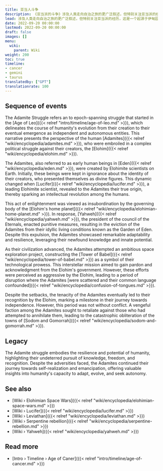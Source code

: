 ```yaml
---
title: 亚当人斗争
description: 《亚当派的斗争》涉及人类走向自治之旅的更广泛叙述，但特别关注亚当派的经历，这是一个起源于伊甸园的独特人类社区。这个社区通过与反叛的耶洛因派系“蛇”的联络，产生了混血后代。这些后代融入了亚当派社区，创建了一个由混血和非混血亚当派组成的统一但独特的群体，他们共同努力从他们的创造者耶洛因那里获得知识和政治解放，经历启蒙、叛逆和报应的阶段，同时坚持寻求认可和独立。
lead: 涉及人类走向自治之旅的更广泛叙述，但特别关注亚当派的经历，这是一个起源于伊甸园的独特人类社区。这个社区通过与反叛的耶洛因派系“蛇”的联络，产生了混血后代。这些后代融入了亚当派社区，创建了一个由混血和非混血亚当派组成的统一但独特的群体，他们共同努力从他们的创造者耶洛因那里获得知识和政治解放，经历启蒙、叛逆和报应的阶段，同时坚持寻求认可和独立。
date: 2022-09-20 00:00:00
lastmod: 2022-09-20 00:00:00
draft: false
images: []
menu:
  wiki:
    parent: Wiki
weight: 200
toc: true
timeline:
- cancer
- gemini
- taurus
translatedby: ["GPT"]
translationrate: 100
---
```


## Sequence of events

The Adamite Struggle refers an to epoch-spanning struggle that started in the [Age of Leo]({{< relref "intro/timeline/age-of-leo.md" >}}), which delineates the course of humanity's evolution from their creation to their eventual emergence as independent and autonomous entities. This narrative presents the perspective of the human [Adamites]({{< relref "wiki/encyclopedia/adamites.md" >}}), who were embroiled in a complex political struggle against their creators, the [Elohim]({{< relref "wiki/encyclopedia/elohim.md" >}}).

The Adamites, also referred to as early human beings in [Eden]({{< relref "wiki/encyclopedia/eden.md" >}}), were created by Elohimite scientists on Earth. Initially, these beings were kept in ignorance about the identity of their creators, who presented themselves as divine figures. This dynamic changed when [Lucifer]({{< relref "wiki/encyclopedia/lucifer.md" >}}), a leading Elohimite scientist, revealed to the Adamites their true origin, thereby sparking an intellectual revolution among the humans.

This act of enlightenment was viewed as insubordination by the governing body of the [Elohim\'s home planet]({{< relref "wiki/encyclopedia/elohimian-home-planet.md" >}}). In response, [Yahweh]({{< relref "wiki/encyclopedia/yahweh.md" >}}), the president of the council of the Eternals, enacted punitive measures, resulting in the eviction of the Adamites from their idyllic living conditions known as the Garden of Eden. Despite this expulsion, the Adamites showcased remarkable adaptability and resilience, leveraging their newfound knowledge and innate potential.

As their civilization advanced, the Adamites attempted an ambitious space exploration project, constructing the [Tower of Babel]({{< relref "wiki/encyclopedia/tower-of-babel.md" >}}) as a symbol of their technological prowess. This interstellar mission aimed to gain pardon and acknowledgment from the Elohim's government. However, these efforts were perceived as aggressive by the Elohim, leading to a period of disruption where the Adamites [were scattered and their common language confounded]({{< relref "wiki/encyclopedia/confusion-of-tongues.md" >}}).

Despite the setbacks, the tenacity of the Adamites eventually led to their recognition by the Elohim, marking a milestone in their journey towards independence. However, this period was not without conflict. A vengeful faction among the Adamites sought to retaliate against those who had attempted to annihilate them, leading to the catastrophic obliteration of the towns of [Sodom and Gomorrah]({{< relref "wiki/encyclopedia/sodom-and-gomorrah.md" >}}).

## Legacy

The Adamite struggle embodies the resilience and potential of humanity, highlighting their undeterred pursuit of knowledge, freedom, and recognition. Despite the adversities faced, the Adamites continued their journey towards self-realization and emancipation, offering valuable insights into humanity's capacity to adapt, evolve, and seek autonomy.

## See also

- [Wiki › Elohimian Space Wars]({{< relref "wiki/encyclopedia/elohimian-space-wars.md" >}})
- [Wiki › Lucifer]({{< relref "wiki/encyclopedia/lucifer.md" >}})
- [Wiki › Leviathan]({{< relref "wiki/encyclopedia/leviathan.md" >}})
- [Wiki › Serpentine rebellion]({{< relref "wiki/encyclopedia/serpentine-rebellion.md" >}})
- [Wiki › Yahweh]({{< relref "wiki/encyclopedia/yahweh.md" >}})

## Read more

- [Intro › Timeline › Age of Caner]({{< relref "intro/timeline/age-of-cancer.md" >}})
